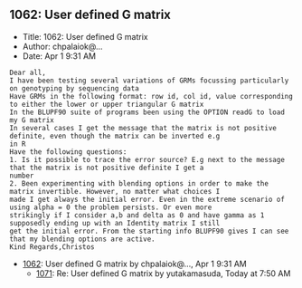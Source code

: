 ## 1062: User defined G matrix

- Title: 1062: User defined G matrix
- Author: chpalaiok@...
- Date: Apr 1 9:31 AM
```
Dear all,
I have been testing several variations of GRMs focussing particularly on genotyping by sequencing data
Have GRMs in the following format: row id, col id, value corresponding to either the lower or upper triangular G matrix
In the BLUPF90 suite of programs been using the OPTION readG to load my G matrix
In several cases I get the message that the matrix is not positive definite, even though the matrix can be inverted e.g
in R
Have the following questions:
1. Is it possible to trace the error source? E.g next to the message that the matrix is not positive definite I get a
number
2. Been experimenting with blending options in order to make the matrix invertible. However, no matter what choices I
made I get always the initial error. Even in the extreme scenario of using alpha = 0 the problem persists. Or even more
strikingly if I consider a,b and delta as 0 and have gamma as 1 supposedly ending up with an Identity matrix I still
get the initial error. From the starting info BLUPF90 gives I can see that my blending options are active.
Kind Regards,Christos
```

- [1062](1062.md): User defined G matrix by chpalaiok@..., Apr 1 9:31 AM
    - [1071](1071.md): Re: User defined G matrix by yutakamasuda, Today at 7:50 AM
